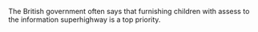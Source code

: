 The British government often says that furnishing children with assess to the information superhighway is a top priority.
